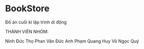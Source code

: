 # BookStore
Đồ án cuối kì lập trình di động

THÀNH VIÊN NHÓM:

Ninh Đức Thọ
Phan Văn Đức Anh
Phạm Quang Huy
Võ Ngọc Quý
